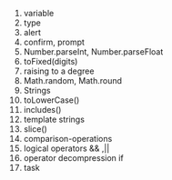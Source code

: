 1. variable                                           
2. type                                       
3. alert                                    
4. confirm, prompt                            
5. Number.parseInt, Number.parseFloat        
6. toFixed(digits)                            
7. raising to a degree                                     
8. Math.random, Math.round                  
9. Strings
10. toLowerCase()   
11. includes()
12. template strings
13. slice()
14. comparison-operations
15. logical operators && ,||
16. operator decompression if 
17. task  